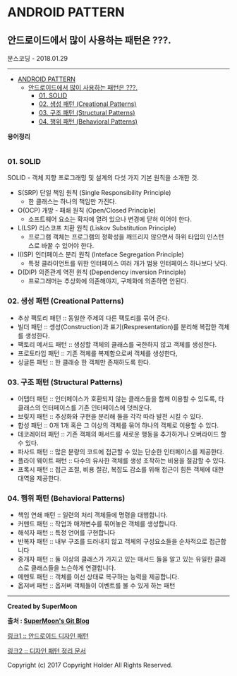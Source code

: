 # ANDROID PATTERN
## 안드로이드에서 많이 사용하는 패턴은 ???.

<div class="pull-right"> 문스코딩 - 2018.01.29 </div>

---


<!-- @import "[TOC]" {cmd="toc" depthFrom=1 depthTo=6 orderedList=false} -->
<!-- code_chunk_output -->

* [ANDROID PATTERN](#android-pattern)
	* [안드로이드에서 많이 사용하는 패턴은 ???.](#안드로이드에서-많이-사용하는-패턴은)
		* [01. SOLID](#01-solid)
		* [02. 생성 패턴 (Creational Patterns)](#02-생성-패턴-creational-patterns)
		* [03. 구조 패턴 (Structural Patterns)](#03-구조-패턴-structural-patterns)
		* [04. 행위 패턴 (Behavioral Patterns)](#04-행위-패턴-behavioral-patterns)

<!-- /code_chunk_output -->


**용어정리**
```

```

### 01. SOLID

SOLID - 객체 지향 프로그래밍 및 설계의 다섯 가지 기본 원칙을 소개한 것.

- S(SRP) 단일 책임 원칙 (Single Responsibility Principle)
    - 한 클래스는 하나의 책임만 가진다.
- O(OCP) 개방 - 패쇄 원칙 (Open/Closed Principle)
    - 소프트웨어 요소는 확자에 열려 있으나 변경에 닫혀 이어야 한다.
- L(LSP) 리스코프 치환 원칙 (Liskov Substitution Principle)
    - 프로그램 객체는 프로그램의 정확성을 깨뜨리지 않으면서 하위 타입의 인스턴스로 바꿀 수 있어야 한다.
- I(ISP) 인터페이스 분리 원칙 (Inteface Segregation Principle)
    - 특정 클라이언트를 위한 인터페이스 여러 개가 범용 인터페이스 하나보다 낫다.
- D(DIP) 의존관계 역전 원칙 (Dependency inversion Principle)
    - 프로그래머는 추상화에 의존해야지, 구체화에 의존하면 안된다.

### 02. 생성 패턴 (Creational Patterns)

- 추상 팩토리 패턴 :: 동일한 주제의 다른 팩토리를 묶어 준다.
- 빌더 패턴 :: 셍성(Construction)과 표기(Respresentation)를 분리해 복잡한 객체를 생성한다.
- 팩토리 메서드 패턴 :: 생성할 객체의 클래스를 국한하지 않고 객체를 생성한다.
- 프로토타입 패턴 :: 기존 객체를 복제함으로써 객체를 생성한다,
- 싱글톤 패턴 :: 한 클래승 한 객체만 존재하도록 한다.

### 03. 구조 패턴 (Structural Patterns)

- 어탭터 패턴 :: 인터페이스가 호환되지 않는 클래스들을 함께 이용할 수 있도록, 타 클래스의 인터페이스를 기존 인터페이스에 덧씌운다.
- 브맂지 패턴 :: 추상화와 구현을 분리해 둘을 각각 따라 발전 시킬 수 있다.
- 합성 패턴 :: 0개 1개 혹은 그 이상의 객체를 묶어 하나의 객체로 이용할 수 있다.
- 데코레이터 패턴 :: 기존 객체의 매서드를 새로운 행동을 추가하거나 오버라이드 할 수 있다.
- 파사드 패턴 :: 많은 분량의 코드에 접근할 수 있는 단순한 인터페이스를 제공한다.
- 플라이 웨이트 패턴 :: 다수의 유사한 객체를 생성 조작하는 비용을 절감할 수 있다.
- 프록시 패턴 :: 접근 조절, 비용 절감, 복잡도 감소를 위해 접근이 힘든 객체에 대한 대역을 제공한다.

### 04. 행위 패턴 (Behavioral Patterns)

- 책임 연쇄 패턴 :: 일련의 처리 객체들에 명령을 대행합니다.
- 커맨드 패턴 :: 작업과 매개변수를 묶어놓은 객체를 생성합니다.
- 해석자 패턴 :: 특정 언어를 구현합니다
- 반복자 패턴 :: 내부 구조를 드러내지 않고 객체의 구성요소들을 순차적으로 접근합니다
- 중개자 패턴 :: 둘 이상의 클래스가 가지고 있는 매서드 들을 알고 있는 유일한 클래스로 클래스들을 느슨하게 연결합니다.
- 메멘토 패턴 :: 객체를 이선 상태로 복구하는 능력을 제공합니다.
- 옵저버 패턴 :: 옵저버 객체들이 이벤트를 볼 수 있게 하는 패턴

---

**Created by SuperMoon**

**출처 : [SuperMoon's Git Blog](https://github.com/jm921106)**

[링크1 :: 안드로이드 디자인 패턴](https://brunch.co.kr/@oemilk/12)

[링크2 :: 디자인 패턴 정리 문서](http://wiki.gurubee.net/pages/viewpage.action?pageId=1507372)


Copyright (c) 2017 Copyright Holder All Rights Reserved.

